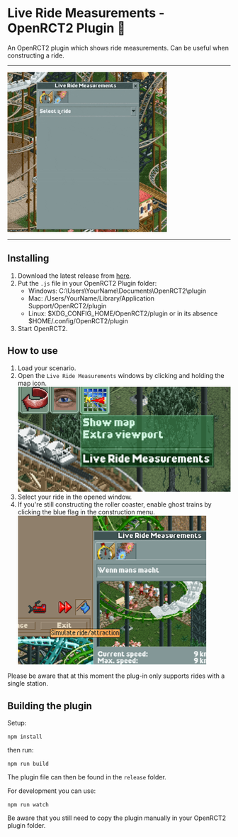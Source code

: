 # Live Ride Measurements - OpenRCT2 Plugin 🎢

An OpenRCT2 plugin which shows ride measurements. Can be useful when constructing a ride. 

---

![Example GIF](https://github.com/Phelicks/openrct2-live-ride-measurements/raw/main/documentation/live-example.gif)

---

## Installing

1. Download the latest release from [here](https://github.com/Phelicks/openrct2-live-ride-measurements/releases/latest).
2. Put the `.js` file in your OpenRCT2 Plugin folder:
    - Windows: C:\Users\YourName\Documents\OpenRCT2\plugin
    - Mac: /Users/YourName/Library/Application Support/OpenRCT2/plugin
    - Linux: $XDG_CONFIG_HOME/OpenRCT2/plugin or in its absence $HOME/.config/OpenRCT2/plugin
3. Start OpenRCT2.

## How to use
1. Load your scenario.
2. Open the `Live Ride Measurements` windows by clicking and holding the map icon.
![Example Menu](https://github.com/Phelicks/openrct2-live-ride-measurements/raw/main/documentation/menu.png)
3. Select your ride in the opened window.
4. If you're still constructing the roller coaster, enable ghost trains by clicking the blue flag in the construction menu.
![Example Ghost Trains](https://github.com/Phelicks/openrct2-live-ride-measurements/raw/main/documentation/construction.png)

Please be aware that at this moment the plug-in only supports rides with a single station.


## Building the plugin
Setup:
```
npm install
```

then run:
```
npm run build
```
The plugin file can then be found in the `release` folder.

For development you can use:
```
npm run watch 
```
Be aware that you still need to copy the plugin manually in your OpenRCT2 plugin folder.